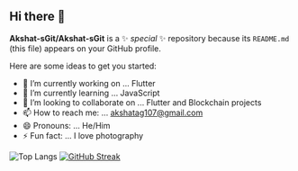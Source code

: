 ## Hi there 👋


**Akshat-sGit/Akshat-sGit** is a ✨ _special_ ✨ repository because its `README.md` (this file) appears on your GitHub profile.

Here are some ideas to get you started:

- 🔭 I’m currently working on ... Flutter
- 🌱 I’m currently learning ... JavaScript
- 👯 I’m looking to collaborate on ... Flutter and Blockchain projects
- 📫 How to reach me: ... akshatag107@gmail.com
- 😄 Pronouns: ... He/Him
- ⚡ Fun fact: ... I love photography


![Top Langs](https://github-readme-stats.vercel.app/api/top-langs/?username=anuraghazra&langs_count=10)
[![GitHub Streak](https://github-readme-streak-stats.herokuapp.com/?user=Akshat-sGit)](https://git.io/streak-stats)
